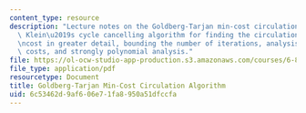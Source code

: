 ```yaml
---
content_type: resource
description: "Lecture notes on the Goldberg-Tarjan min-cost circulation algorithm,\
  \ Klein\u2019s cycle cancelling algorithm for finding the circulation of minimum\r\
  \ncost in greater detail, bounding the number of iterations, analysis for integer-valued\
  \ costs, and strongly polynomial analysis."
file: https://ol-ocw-studio-app-production.s3.amazonaws.com/courses/6-854j-advanced-algorithms-fall-2008/6c53462d9af606e71fa8950a51dfccfa_lec4.pdf
file_type: application/pdf
resourcetype: Document
title: Goldberg-Tarjan Min-Cost Circulation Algorithm
uid: 6c53462d-9af6-06e7-1fa8-950a51dfccfa
---
```

